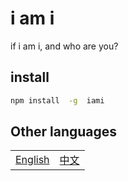 # i am i

if i am i, and who are you?

## install

```sh
npm install  -g  iami
```

## Other languages

<table><tr>
<td><a href="https://github.com/lmssee/iami/blob/main/README.md"  target="_self">English</a></td>
<td><a href="https://github.com/lmssee/iami/blob/main/自述文件.md"  target="_self">中文</a></td>
</tr></table>

